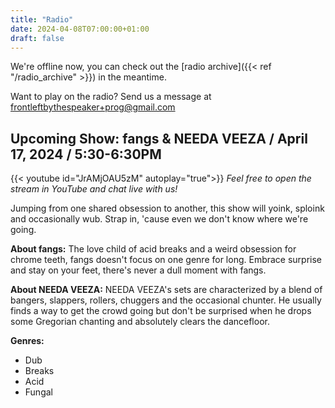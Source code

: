 ```yaml
---
title: "Radio"
date: 2024-04-08T07:00:00+01:00
draft: false
---
```

We're offline now, you can check out the [radio archive]({{< ref "/radio_archive" >}}) in the meantime.

Want to play on the radio? Send us a message at <frontleftbythespeaker+prog@gmail.com>

## Upcoming Show: fangs & NEEDA VEEZA / April 17, 2024 / 5:30-6:30PM
{{< youtube id="JrAMjOAU5zM" autoplay="true">}}
*Feel free to open the stream in YouTube and chat live with us!*

Jumping from one shared obsession to another, this show will yoink, sploink and occasionally wub. Strap in, 'cause even we don't know where we're going.

**About fangs:**
The love child of acid breaks and a weird obsession for chrome teeth, fangs doesn't focus on one genre for long. Embrace surprise and stay on your feet, there's never a dull moment with fangs.

**About NEEDA VEEZA:**
NEEDA VEEZA's sets are characterized by a blend of bangers, slappers, rollers, chuggers and the occasional chunter. He usually finds a way to get the crowd going but don't be surprised when he drops some Gregorian chanting and absolutely clears the dancefloor.

**Genres:**
- Dub
- Breaks
- Acid
- Fungal
